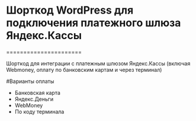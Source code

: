 # Шорткод WordPress для подключения платежного шлюза Яндекс.Кассы
======================

Шорткод для интеграции с платежным шлюзом Яндекс.Кассы (включая Webmoney, оплату по банковским картам и через терминал)

#Варианты оплаты
- Банковская карта
- Яндекс.Деньги
- WebMoney
- По коду терминала
